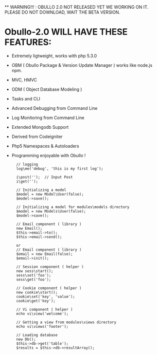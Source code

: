 ** WARNING!!! : OBULLO 2.0 NOT RELEASED YET WE WORKING ON IT.
PLEASE DO NOT DOWNLOAD, WAIT THE BETA VERSION.

Obullo-2.0 WILL HAVE THESE FEATURES:
=========================

- Extremely ligtweight, works with php 5.3.0
- OBM ( Obullo Package & Version Update Manager ) works like node.js npm.
- MVC, HMVC 
- ODM ( Object Database Modeling )
- Tasks and CLI
- Advanced Debugging from Command Line
- Log Monitoring from Command Line
- Extended Mongodb Support
- Derived from Codeigniter
- Php5 Namespaces & Autoloaders
- Programming enjoyable with Obullo !
        
        // logging
        log\me('debug', 'this is my first log');

        i\post('');  // Input Post
        i\get('');

        // Initializing a model
        $model = new Model\User(false);
        $model->save();

        // Initializing a model for modules\models directory
        $model = new Models\User(false);
        $model->save();

        // Email component ( library )
        new Email();
        $this->email->to();
        $this->email->send();

        or
        // Email component ( library )
        $email = new Email(false);
        $email->init();

        // Session component ( helper )
        new sess\start();
        sess\set('foo');
        sess\get('foo');

        // Cookie component ( helper )
        new cookie\start();
        cookie\set('key', 'value');
        cookie\get('key');

        // Vi component ( helper )
        echo vi\view('welcome'); 
        
        // Getting a view from modules\views directory
        echo vi\views('footer');

        // Loading database
        new Db();
        $this->db->get('table');
        $results = $this->db->resultArray();